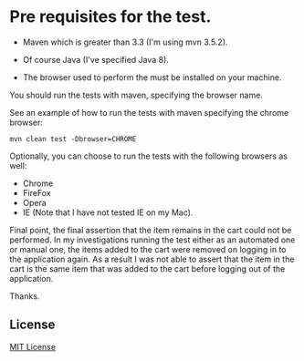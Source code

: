 # Pre requisites for the test.

* Maven which is greater than 3.3 (I'm using mvn 3.5.2).

* Of course Java (I've specified Java 8).

* The browser used to perform the must be installed on your machine.


You should run the tests with maven, specifying the browser name.

See an example of how to run the tests with maven specifying the chrome browser:

```shell script
mvn clean test -Dbrowser=CHROME
```

Optionally, you can choose to run the tests with the following browsers as well:

* Chrome
* FireFox
* Opera
* IE (Note that I have not tested IE on my Mac).


Final point, the final assertion that the item remains in the cart could not be performed.
In my investigations running the test either as an automated one or manual one, the items added to the cart
were removed on logging in to the application again. As a result I was not able to assert that the item in the cart is
the same item that was added to the cart before logging out of the application.

Thanks.

## License

[MIT License](https://github.com/adeoke/java_picocontainer_cucumber_framework/blob/master/LICENSE)